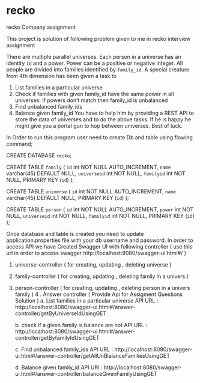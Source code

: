 # recko
recko Company assignment

This project is solution of following problem given to me in recko interview assignment 

There are multiple parallel universes. Each person in a universe has an identity `id` and a
power. Power can be a positive or negative integer. All people are divided into families identified
by `family_id`. A special creature from 4th dimension has been given a task to
1. List families in a particular universe
2. Check if families with given family_id have the same power in all universes. If powers
don’t match then family_id is unbalanced
3. Find unbalanced family_ids
4. Balance given family_id
You have to help him by providing a REST API to store the data of universes and to do the
above tasks. If he is happy he might give you a portal gun to hop between universes. Best of
luck.


In Order to run this program  user need to create Db and table using flowing command;

CREATE DATABASE `recko`;

CREATE TABLE `family` (
  `id` int NOT NULL AUTO_INCREMENT,
  `name` varchar(45) DEFAULT NULL,
  `universeid` int NOT NULL,
  `familyid` int NOT NULL,
  PRIMARY KEY (`id`)
);

CREATE TABLE `universe` (
  `id` int NOT NULL AUTO_INCREMENT,
  `name` varchar(45) DEFAULT NULL,
  PRIMARY KEY (`id`)
);


CREATE TABLE `person` (
  `id` int NOT NULL AUTO_INCREMENT,
  `power` int NOT NULL,
  `universeid` int NOT NULL,
  `familyid` int NOT NULL,
  PRIMARY KEY (`id`)
);



Once database and table is created you need to update application.properties file with your db username and password.
In order to access API we have Created Swagger UI with following controller ( use this url in order to access swagger 
http://localhost:8080/swagger-ui.html#/ )

1. universe-controller ( for creating, updating , deleting universe )
2. family-controller ( for creating, updating , deleting family in a univers )
3. person-controller  ( for creating, updating , deleting person in a univers family )
4 . Answer controller ( Provide Api for Assigment Questions Solution )
   a.  List families in a particular universe
   API URL : http://localhost:8080/swagger-ui.html#/answer-controller/getByUniverseIdUsingGET
   
   b.  check if a given family is balance are not
   API URL : http://localhost:8080/swagger-ui.html#/answer-controller/getByfamilyIdUsingGET
   
   c. Find unbalanced family_ids
    API URL : http://localhost:8080/swagger-ui.html#/answer-controller/getAllUnBlalanceFamiliesUsingGET
    
   d. Balance given family_id
   API URI : http://localhost:8080/swagger-ui.html#/answer-controller/balanceGivenFamilyUsingGET








